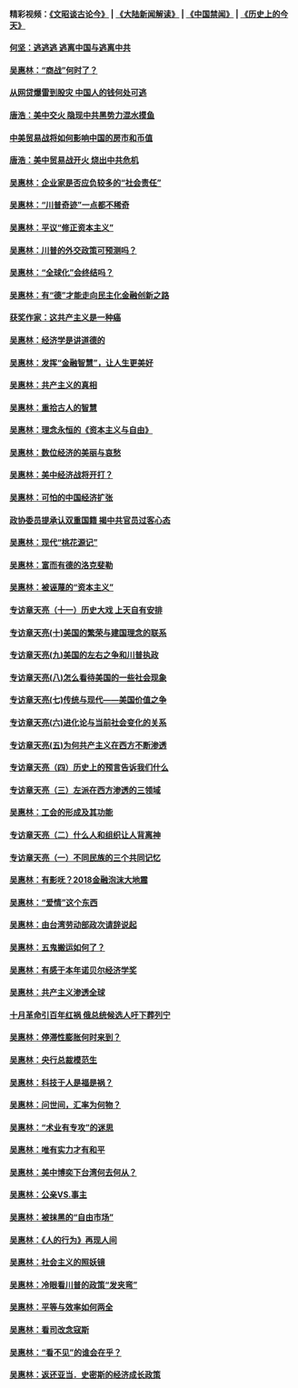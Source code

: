 #### 精彩视频：[《文昭谈古论今》](https://github.com/gfw-breaker/wenzhao/blob/master/README.md?t=11290931) | [《大陆新闻解读》](https://github.com/gfw-breaker/ntdtv-comedy/blob/master/README.md?t=11290931) | [《中国禁闻》](https://github.com/gfw-breaker/ntdtv-news/blob/master/README.md?t=11290931) | [《历史上的今天》](https://github.com/gfw-breaker/today-in-history/blob/master/README.md?t=11290931) 

#### [何坚：逃逃逃 逃离中国与逃离中共](../pages/nsc423/n10592891.md?t=11290931) 

#### [吴惠林：“商战”何时了？](../pages/nsc423/n10573558.md?t=11290931) 

#### [从网贷爆雷到股灾 中国人的钱何处可逃](../pages/nsc423/n10572800.md?t=11290931) 

#### [唐浩：美中交火 隐现中共黑势力混水摸鱼](../pages/nsc423/n10544040.md?t=11290931) 

#### [中美贸易战将如何影响中国的房市和币值](../pages/nsc423/n10543697.md?t=11290931) 

#### [唐浩：美中贸易战开火 烧出中共危机](../pages/nsc423/n10540126.md?t=11290931) 

#### [吴惠林：企业家是否应负较多的“社会责任”](../pages/nsc423/n10535022.md?t=11290931) 

#### [吴惠林：“川普奇迹”一点都不稀奇](../pages/nsc423/n10512808.md?t=11290931) 

#### [吴惠林：平议“修正资本主义”](../pages/nsc423/n10495724.md?t=11290931) 

#### [吴惠林：川普的外交政策可预测吗？](../pages/nsc423/n10462387.md?t=11290931) 

#### [吴惠林：“全球化”会终结吗？](../pages/nsc423/n10452838.md?t=11290931) 

#### [吴惠林：有“德”才能走向民主化金融创新之路](../pages/nsc423/n10432292.md?t=11290931) 

#### [获奖作家：这共产主义是一种癌](../pages/nsc423/n10431541.md?t=11290931) 

#### [吴惠林：经济学是讲道德的](../pages/nsc423/n10398014.md?t=11290931) 

#### [吴惠林：发挥“金融智慧”，让人生更美好](../pages/nsc423/n10375019.md?t=11290931) 

#### [吴惠林：共产主义的真相](../pages/nsc423/n10351394.md?t=11290931) 

#### [吴惠林：重拾古人的智慧](../pages/nsc423/n10337691.md?t=11290931) 

#### [吴惠林：理念永恒的《资本主义与自由》](../pages/nsc423/n10316274.md?t=11290931) 

#### [吴惠林：数位经济的美丽与哀愁](../pages/nsc423/n10292946.md?t=11290931) 

#### [吴惠林：美中经济战将开打？](../pages/nsc423/n10258825.md?t=11290931) 

#### [吴惠林：可怕的中国经济扩张](../pages/nsc423/n10219147.md?t=11290931) 

#### [政协委员提承认双重国籍 揭中共官员过客心态](../pages/nsc423/n10208809.md?t=11290931) 

#### [吴惠林：现代“桃花源记”](../pages/nsc423/n10185234.md?t=11290931) 

#### [吴惠林：富而有德的洛克斐勒](../pages/nsc423/n10142264.md?t=11290931) 

#### [吴惠林：被诬蔑的“资本主义”](../pages/nsc423/n10124816.md?t=11290931) 

#### [专访章天亮（十一）历史大戏 上天自有安排](../pages/nsc423/n10094905.md?t=11290931) 

#### [专访章天亮(十)美国的繁荣与建国理念的联系](../pages/nsc423/n10094899.md?t=11290931) 

#### [专访章天亮(九)美国的左右之争和川普执政](../pages/nsc423/n10094889.md?t=11290931) 

#### [专访章天亮(八)怎么看待美国的一些社会现象](../pages/nsc423/n10094857.md?t=11290931) 

#### [专访章天亮(七)传统与现代——美国价值之争](../pages/nsc423/n10093140.md?t=11290931) 

#### [专访章天亮(六)进化论与当前社会变化的关系](../pages/nsc423/n10092036.md?t=11290931) 

#### [专访章天亮(五)为何共产主义在西方不断渗透](../pages/nsc423/n10083620.md?t=11290931) 

#### [专访章天亮（四）历史上的预言告诉我们什么](../pages/nsc423/n10083606.md?t=11290931) 

#### [专访章天亮（三）左派在西方渗透的三领域](../pages/nsc423/n10081115.md?t=11290931) 

#### [吴惠林：工会的形成及其功能](../pages/nsc423/n10080633.md?t=11290931) 

#### [专访章天亮（二）什么人和组织让人背离神](../pages/nsc423/n10076637.md?t=11290931) 

#### [专访章天亮（一）不同民族的三个共同记忆](../pages/nsc423/n10074188.md?t=11290931) 

#### [吴惠林：有影呒？2018金融泡沫大地震](../pages/nsc423/n10040534.md?t=11290931) 

#### [吴惠林：“爱情”这个东西](../pages/nsc423/n10019423.md?t=11290931) 

#### [吴惠林：由台湾劳动部政次请辞说起](../pages/nsc423/n9979679.md?t=11290931) 

#### [吴惠林：五鬼搬运如何了？](../pages/nsc423/n9925338.md?t=11290931) 

#### [吴惠林：有感于本年诺贝尔经济学奖](../pages/nsc423/n9871883.md?t=11290931) 

#### [吴惠林：共产主义渗透全球](../pages/nsc423/n9812748.md?t=11290931) 

#### [十月革命引百年红祸 俄总统候选人吁下葬列宁](../pages/nsc423/n9810182.md?t=11290931) 

#### [吴惠林：停滞性膨胀何时来到？](../pages/nsc423/n9764136.md?t=11290931) 

#### [吴惠林：央行总裁模范生](../pages/nsc423/n9728134.md?t=11290931) 

#### [吴惠林：科技于人是福是祸？](../pages/nsc423/n9672982.md?t=11290931) 

#### [吴惠林：问世间，汇率为何物？](../pages/nsc423/n9621788.md?t=11290931) 

#### [吴惠林：“术业有专攻”的迷思](../pages/nsc423/n9580363.md?t=11290931) 

#### [吴惠林：唯有实力才有和平](../pages/nsc423/n9529599.md?t=11290931) 

#### [吴惠林：美中博奕下台湾何去何从？](../pages/nsc423/n9483598.md?t=11290931) 

#### [吴惠林：公亲VS.事主](../pages/nsc423/n9425637.md?t=11290931) 

#### [吴惠林：被抹黑的“自由市场”](../pages/nsc423/n9351545.md?t=11290931) 

#### [吴惠林：《人的行为》再现人间](../pages/nsc423/n9296339.md?t=11290931) 

#### [吴惠林：社会主义的照妖镜](../pages/nsc423/n9243460.md?t=11290931) 

#### [吴惠林：冷眼看川普的政策“发夹弯”](../pages/nsc423/n9120684.md?t=11290931) 

#### [吴惠林：平等与效率如何两全](../pages/nsc423/n9075430.md?t=11290931) 

#### [吴惠林：看司改念寇斯](../pages/nsc423/n9024915.md?t=11290931) 

#### [吴惠林：“看不见”的谁会在乎？](../pages/nsc423/n8977488.md?t=11290931) 

#### [吴惠林：返还亚当．史密斯的经济成长政策](../pages/nsc423/n8931896.md?t=11290931) 

